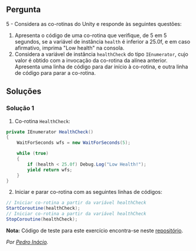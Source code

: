 ## Pergunta

5 - Considera as co-rotinas do Unity e responde às seguintes questões:

1. Apresenta o código de uma co-rotina que verifique, de 5 em 5 segundos, se a
   variável de instância `health` é inferior a 25.0f, e em caso afirmativo,
   imprima "Low health" na consola.
2. Considera a variável de instância `healthCheck` do tipo `IEnumerator`, cujo
   valor é obtido com a invocação da co-rotina da alínea anterior. Apresenta
   uma linha de código para dar início à co-rotina, e outra linha de código
   para parar a co-rotina.

## Soluções

### Solução 1

1. Co-rotina `HealthCheck`:

```cs
private IEnumerator HealthCheck()
{
    WaitForSeconds wfs = new WaitForSeconds(5);

    while (true)
    {
        if (health < 25.0f) Debug.Log("Low Health!");
        yield return wfs;
    }
}
```

2. Iniciar e parar co-rotina com as seguintes linhas de códigos:

```cs
// Iniciar co-rotina a partir da variável healthCheck
StartCoroutine(healthCheck);
// Iniciar co-rotina a partir da variável healthCheck
StopCoroutine(healthCheck);
```

**Nota:** Código de teste para este exercício encontra-se neste
[repositório](https://github.com/PmaiWoW/LP2_Github_Exercises).

*Por [Pedro Inácio](https://github.com/PmaiWoW).*